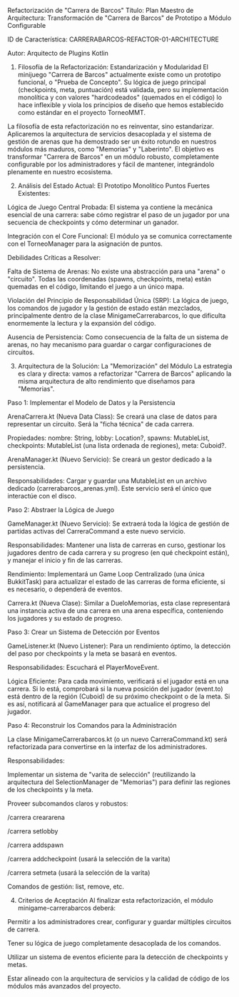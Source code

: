 Refactorización de "Carrera de Barcos"
Título: Plan Maestro de Arquitectura: Transformación de "Carrera de Barcos" de Prototipo a Módulo Configurable

ID de Característica: CARRERABARCOS-REFACTOR-01-ARCHITECTURE

Autor: Arquitecto de Plugins Kotlin

1. Filosofía de la Refactorización: Estandarización y Modularidad
El minijuego "Carrera de Barcos" actualmente existe como un prototipo funcional, o "Prueba de Concepto". Su lógica de juego principal (checkpoints, meta, puntuación) está validada, pero su implementación monolítica y con valores "hardcodeados" (quemados en el código) lo hace inflexible y viola los principios de diseño que hemos establecido como estándar en el proyecto TorneoMMT.

La filosofía de esta refactorización no es reinventar, sino estandarizar. Aplicaremos la arquitectura de servicios desacoplada y el sistema de gestión de arenas que ha demostrado ser un éxito rotundo en nuestros módulos más maduros, como "Memorias" y "Laberinto". El objetivo es transformar "Carrera de Barcos" en un módulo robusto, completamente configurable por los administradores y fácil de mantener, integrándolo plenamente en nuestro ecosistema.

2. Análisis del Estado Actual: El Prototipo Monolítico
Puntos Fuertes Existentes:

Lógica de Juego Central Probada: El sistema ya contiene la mecánica esencial de una carrera: sabe cómo registrar el paso de un jugador por una secuencia de checkpoints y cómo determinar un ganador.

Integración con el Core Funcional: El módulo ya se comunica correctamente con el TorneoManager para la asignación de puntos.

Debilidades Críticas a Resolver:

Falta de Sistema de Arenas: No existe una abstracción para una "arena" o "circuito". Todas las coordenadas (spawns, checkpoints, meta) están quemadas en el código, limitando el juego a un único mapa.

Violación del Principio de Responsabilidad Única (SRP): La lógica de juego, los comandos de jugador y la gestión de estado están mezclados, principalmente dentro de la clase MinigameCarrerabarcos, lo que dificulta enormemente la lectura y la expansión del código.

Ausencia de Persistencia: Como consecuencia de la falta de un sistema de arenas, no hay mecanismo para guardar o cargar configuraciones de circuitos.

3. Arquitectura de la Solución: La "Memorización" del Módulo
La estrategia es clara y directa: vamos a refactorizar "Carrera de Barcos" aplicando la misma arquitectura de alto rendimiento que diseñamos para "Memorias".

Paso 1: Implementar el Modelo de Datos y la Persistencia

ArenaCarrera.kt (Nueva Data Class): Se creará una clase de datos para representar un circuito. Será la "ficha técnica" de cada carrera.

Propiedades: nombre: String, lobby: Location?, spawns: MutableList<Location>, checkpoints: MutableList<Cuboid> (una lista ordenada de regiones), meta: Cuboid?.

ArenaManager.kt (Nuevo Servicio): Se creará un gestor dedicado a la persistencia.

Responsabilidades: Cargar y guardar una MutableList<ArenaCarrera> en un archivo dedicado (carrerabarcos_arenas.yml). Este servicio será el único que interactúe con el disco.

Paso 2: Abstraer la Lógica de Juego

GameManager.kt (Nuevo Servicio): Se extraerá toda la lógica de gestión de partidas activas del CarreraCommand a este nuevo servicio.

Responsabilidades: Mantener una lista de carreras en curso, gestionar los jugadores dentro de cada carrera y su progreso (en qué checkpoint están), y manejar el inicio y fin de las carreras.

Rendimiento: Implementará un Game Loop Centralizado (una única BukkitTask) para actualizar el estado de las carreras de forma eficiente, si es necesario, o dependerá de eventos.

Carrera.kt (Nueva Clase): Similar a DueloMemorias, esta clase representará una instancia activa de una carrera en una arena específica, conteniendo los jugadores y su estado de progreso.

Paso 3: Crear un Sistema de Detección por Eventos

GameListener.kt (Nuevo Listener): Para un rendimiento óptimo, la detección del paso por checkpoints y la meta se basará en eventos.

Responsabilidades: Escuchará el PlayerMoveEvent.

Lógica Eficiente: Para cada movimiento, verificará si el jugador está en una carrera. Si lo está, comprobará si la nueva posición del jugador (event.to) está dentro de la región (Cuboid) de su próximo checkpoint o de la meta. Si es así, notificará al GameManager para que actualice el progreso del jugador.

Paso 4: Reconstruir los Comandos para la Administración

La clase MinigameCarrerabarcos.kt (o un nuevo CarreraCommand.kt) será refactorizada para convertirse en la interfaz de los administradores.

Responsabilidades:

Implementar un sistema de "varita de selección" (reutilizando la arquitectura del SelectionManager de "Memorias") para definir las regiones de los checkpoints y la meta.

Proveer subcomandos claros y robustos:

/carrera creararena <nombre>

/carrera setlobby <arena>

/carrera addspawn <arena>

/carrera addcheckpoint <arena> (usará la selección de la varita)

/carrera setmeta <arena> (usará la selección de la varita)

Comandos de gestión: list, remove, etc.

4. Criterios de Aceptación
Al finalizar esta refactorización, el módulo minigame-carrerabarcos deberá:

Permitir a los administradores crear, configurar y guardar múltiples circuitos de carrera.

Tener su lógica de juego completamente desacoplada de los comandos.

Utilizar un sistema de eventos eficiente para la detección de checkpoints y metas.

Estar alineado con la arquitectura de servicios y la calidad de código de los módulos más avanzados del proyecto.
